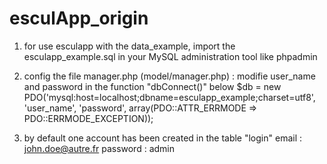 # esculApp_origin

1) for use esculapp with the data_example, import the esculapp_example.sql in your MySQL administration tool like phpadmin

2) config the file manager.php (model/manager.php) : modifie user_name and password in the function "dbConnect()" below
  $db = new PDO('mysql:host=localhost;dbname=esculapp_example;charset=utf8', 'user_name', 'password', array(PDO::ATTR_ERRMODE => PDO::ERRMODE_EXCEPTION));

3) by default one account has been created in the table "login"
  email : john.doe@autre.fr
  password : admin
